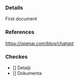 ### Details 
First document
### References
https://openai.com/blog/chatgpt
### Checkes
- [] Detalji
- [] Dokumenta
